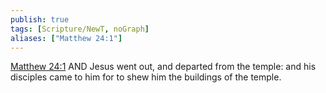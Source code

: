 ```yaml
---
publish: true
tags: [Scripture/NewT, noGraph]
aliases: ["Matthew 24:1"]
---
```

[Matthew 24:1](https://churchofjesuschrist.org/study/scriptures/nt/matt/24?lang=eng&id=p1#p1) AND Jesus went out, and departed from the temple: and his disciples came to him for to shew him the buildings of the temple.
